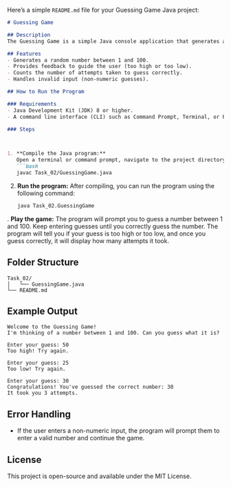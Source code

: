 Here’s a simple `README.md` file for your Guessing Game Java project:

```markdown
# Guessing Game

## Description
The Guessing Game is a simple Java console application that generates a random number between 1 and 100 and challenges the user to guess it. The program provides feedback if the guess is too high or too low and continues until the user correctly guesses the number. It also tracks and displays the number of attempts it took the user to win the game.

## Features
- Generates a random number between 1 and 100.
- Provides feedback to guide the user (too high or too low).
- Counts the number of attempts taken to guess correctly.
- Handles invalid input (non-numeric guesses).

## How to Run the Program

### Requirements
- Java Development Kit (JDK) 8 or higher.
- A command line interface (CLI) such as Command Prompt, Terminal, or PowerShell.

### Steps



1. **Compile the Java program:**
   Open a terminal or command prompt, navigate to the project directory, and run the following command to compile the Java program:
   ```bash
   javac Task_02/GuessingGame.java
   ```

2. **Run the program:**
   After compiling, you can run the program using the following command:
   ```bash
   java Task_02.GuessingGame
   ```

. **Play the game:**
   The program will prompt you to guess a number between 1 and 100. Keep entering guesses until you correctly guess the number. The program will tell you if your guess is too high or too low, and once you guess correctly, it will display how many attempts it took.

## Folder Structure
```
Task_02/
│   └── GuessingGame.java
└── README.md
```

## Example Output
```
Welcome to the Guessing Game!
I'm thinking of a number between 1 and 100. Can you guess what it is?

Enter your guess: 50
Too high! Try again.

Enter your guess: 25
Too low! Try again.

Enter your guess: 30
Congratulations! You've guessed the correct number: 30
It took you 3 attempts.
```

## Error Handling
- If the user enters a non-numeric input, the program will prompt them to enter a valid number and continue the game.

## License
This project is open-source and available under the MIT License.
```
